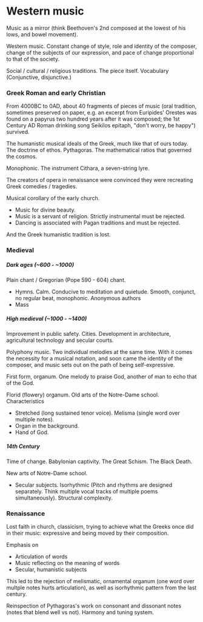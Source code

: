# Western music

Music as a mirror (think Beethoven's 2nd composed at the lowest of his lows, and bowel movement).

Western music. Constant change of style, role and identity of the composer, change of the subjects of our expression, and pace of change proportional to that of the society.

Social / cultural / religious traditions. The piece itself. Vocabulary (Conjunctive, disjunctive.)

### Greek Roman and early Christian

From 4000BC to 0AD, about 40 fragments of pieces of music (oral tradition, sometimes preserved on paper, e.g. an excerpt from Euripides' Orestes was found on a papyrus two hundred years after it was composed; the 1st Century AD Roman drinking song Seikilos epitaph, "don't worry, be happy") survived.

The humanistic musical ideals of the Greek, much like that of ours today.
The doctrine of ethos. Pythagoras. The mathematical ratios that governed the cosmos.

Monophonic. The instrument Cithara, a seven-string lyre.

The creators of opera in renaissance were convinced they were recreating Greek comedies / tragedies.

Musical corollary of the early church.
* Music for divine beauty.
* Music is a servant of religion. Strictly instrumental must be rejected. 
* Dancing is associated with Pagan traditions and must be rejected.

And the Greek humanistic tradition is lost.

### Medieval

##### Dark ages (~600 - ~1000)

Plain chant / Gregorian (Pope 590 - 604) chant.
* Hymns. Calm. Conducive to meditation and quietude. Smooth, conjunct, no regular beat, monophonic. Anonymous authors
* Mass

##### High medieval (~1000 - ~1400)

Improvement in public safety. Cities. Development in architecture, agricultural technology and secular courts.

Polyphony music. Two individual melodies at the same time.
With it comes the necessity for a musical notation, and soon came the identity of the composer, and music sets out on the path of being self-expressive.

First form, organum.
One melody to praise God, another of man to echo that of the God.

Florid (flowery) organum.
Old arts of the Notre-Dame school. Characteristics
* Stretched (long sustained tenor voice). Melisma (single word over multiple notes).
* Organ in the background.
* Hand of God.

##### 14th Century

Time of change.
Babylonian captivity. The Great Schism. The Black Death.

New arts of Notre-Dame school.
* Secular subjects. Isorhythmic (Pitch and rhythms are designed separately. Think multiple vocal tracks of multiple poems simultaneously). Structural complexity.

### Renaissance

Lost faith in church, classicism, trying to achieve what the Greeks once did in their music: expressive and being moved by their composition.

Emphasis on
* Articulation of words
* Music reflecting on the meaning of words
* Secular, humanistic subjects

This led to the rejection of melismatic, ornamental organum (one word over multple notes hurts articulation), as well as isorhythmic pattern from the last century.

Reinspection of Pythagoras's work on consonant and dissonant notes (notes that blend well vs not).
Harmony and tuning system.
